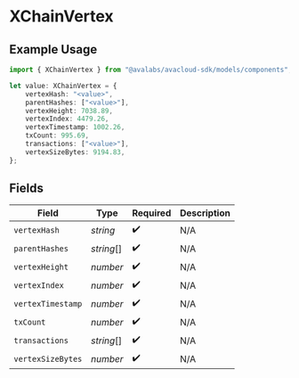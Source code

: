 # XChainVertex

## Example Usage

```typescript
import { XChainVertex } from "@avalabs/avacloud-sdk/models/components";

let value: XChainVertex = {
    vertexHash: "<value>",
    parentHashes: ["<value>"],
    vertexHeight: 7038.89,
    vertexIndex: 4479.26,
    vertexTimestamp: 1002.26,
    txCount: 995.69,
    transactions: ["<value>"],
    vertexSizeBytes: 9194.83,
};
```

## Fields

| Field              | Type               | Required           | Description        |
| ------------------ | ------------------ | ------------------ | ------------------ |
| `vertexHash`       | *string*           | :heavy_check_mark: | N/A                |
| `parentHashes`     | *string*[]         | :heavy_check_mark: | N/A                |
| `vertexHeight`     | *number*           | :heavy_check_mark: | N/A                |
| `vertexIndex`      | *number*           | :heavy_check_mark: | N/A                |
| `vertexTimestamp`  | *number*           | :heavy_check_mark: | N/A                |
| `txCount`          | *number*           | :heavy_check_mark: | N/A                |
| `transactions`     | *string*[]         | :heavy_check_mark: | N/A                |
| `vertexSizeBytes`  | *number*           | :heavy_check_mark: | N/A                |
